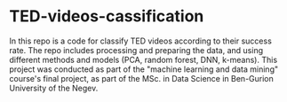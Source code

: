 # TED-videos-cassification
In this repo is a code for classify TED videos according to their success rate. The repo includes processing and preparing the data, and using different methods and models (PCA, random forest, DNN, k-means).
This project was conducted as part of the "machine learning and data mining" course's final project, as part of the MSc. in Data Science in Ben-Gurion University of the Negev.
